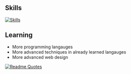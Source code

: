 ## Skills
[![Skills](https://skillicons.dev/icons?i=python,html,css,javascript,github,cpp,ai,ps,pr,robloxstudio&theme=dark)](https://skillicons.dev)
## Learning
- More programming langauges
- More advanced techniques in already learned langauges
- More advanced web design

[![Readme Quotes](https://quotes-github-readme.vercel.app/api?type=horizontal&theme=dark)](https://github.com/piyushsuthar/github-readme-quotes)



<!--
**dominikclark/dominikclark** is a ✨ _special_ ✨ repository because its `README.md` (this file) appears on your GitHub profile.

Here are some ideas to get you started:

- 🔭 I’m currently working on ...
- 🌱 I’m currently learning ...
- 👯 I’m looking to collaborate on ...
- 🤔 I’m looking for help with ...
- 💬 Ask me about ...
- 📫 How to reach me: ...
- 😄 Pronouns: ...
- ⚡ Fun fact: ...
-->
